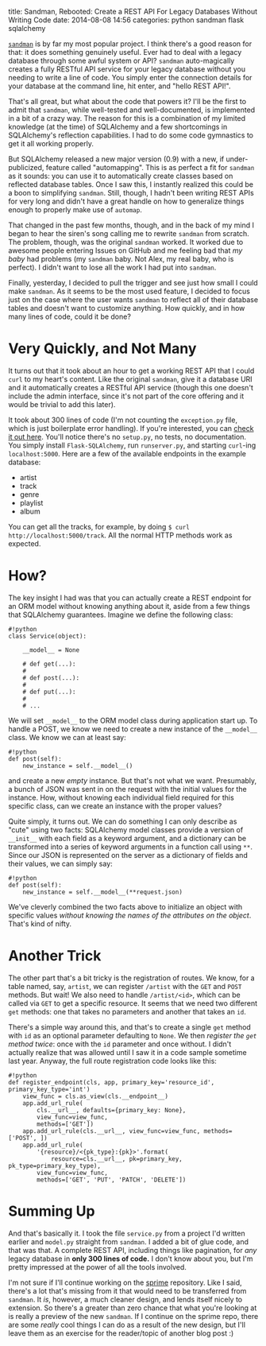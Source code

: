 title: Sandman, Rebooted: Create a REST API For Legacy Databases Without Writing Code
date: 2014-08-08 14:56
categories: python sandman flask sqlalchemy

[`sandman`](http://www.github.com/jeffknupp/sandman) is by far my most popular
project. I think there's a good reason for that: it does something genuinely
useful. Ever had to deal with a legacy database through some awful system or
API? `sandman` auto-magically creates a fully RESTful API service for your
legacy database without you needing to write a line of code. You simply enter
the connection details for your database at the command line, hit enter, and
"hello REST API!".

That's all great, but what about the code that powers it? I'll be the first to
admit that `sandman`, while well-tested and well-documented, is implemented in a
bit of a crazy way. The reason for this is a combination of my limited knowledge
(at the time) of SQLAlchemy and a few shortcomings in SQLAlchemy's reflection
capabilities. I had to do some code gymnastics to get it all working properly.

But SQLAlchemy released a new major version (0.9) with a new, if
under-publicized, feature called "automapping". This is as perfect a fit for
`sandman` as it sounds: you can use it to automatically create classes based on
reflected database tables. Once I saw this, I instantly realized this could be a
boon to simplifying `sandman`. Still, though, I hadn't been writing REST APIs
for very long and didn't have a great handle on how to generalize things enough
to properly make use of `automap`.

That changed in the past few months, though, and in the back of my mind I began
to hear the siren's song calling me to rewrite `sandman` from scratch. The
problem, though, was the original `sandman` worked. It worked due to awesome
people entering Issues on GitHub and me feeling bad that *my baby* had problems
(my `sandman` baby. Not Alex, my real baby, who is perfect). I didn't want to 
lose all the work I had put into `sandman`.

Finally, yesterday, I decided to pull the trigger and see just how small I could
make `sandman`. As it seems to be the most used feature, I decided to focus just
on the case where the user wants `sandman` to reflect all of their database
tables and doesn't want to customize anything. How quickly, and in how many
lines of code, could it be done?

# Very Quickly, and Not Many

It turns out that it took about an hour to get a working REST API that I could
`curl` to my heart's content. Like the original `sandman`, give it a database
URI and it automatically creates a RESTful API service (though this one doesn't
include the admin interface, since it's not part of the core offering and it 
would be trivial to add this later).

It took about 300 lines of code (I'm not counting the `exception.py` file, which
is just boilerplate error handling). If you're interested, you can [check it out here](http://www.github.com/jeffknupp/sprime).
You'll notice there's no `setup.py`, no tests, no documentation. You simply
install `Flask-SQLAlchemy`, run `runserver.py`, and starting `curl`-ing
`localhost:5000`. Here are a few of the available endpoints in the 
example database:

* artist
* track
* genre
* playlist
* album

You can get all the tracks, for example, by doing `$ curl http://localhost:5000/track`.
All the normal HTTP methods work as expected.

# How?

The key insight I had was that you can actually create a REST endpoint for an
ORM model without knowing anything about it, aside from a few things that
SQLAlchemy guarantees. Imagine we define the
following class:

    #!python
    class Service(object):

        __model__ = None

        # def get(...):
        # 
        # def post(...):
        #
        # def put(...):
        # 
        # ...
        
We will set `__model__` to the ORM model class during application start up. To handle a POST,
we know we need to create a new instance of the `__model__` class. We know we can at
least say:

    #!python
    def post(self):
        new_instance = self.__model__()

and create a new *empty* instance. But that's not what we want. Presumably, a
bunch of JSON was sent in on the request with the initial values for the
instance. How, without knowing each individual field required for this specific
class, can we create an instance with the proper values?

Quite simply, it turns out. We can do something I can only describe as "cute"
using two facts: SQLAlchemy model classes provide a version of `__init__`
with each field as a keyword argument, and a dictionary can be transformed into
a series of keyword arguments in a function call using `**`. Since our JSON is
represented on the server as a dictionary of fields and their values, we can
simply say:

    #!python
    def post(self):
        new_instance = self.__model__(**request.json)

We've cleverly combined the two facts above to initialize an object with specific
values *without knowing the names of the attributes on the object*. That's kind
of nifty.

# Another Trick

The other part that's a bit tricky is the registration of routes. We know, for a
table named, say, `artist`, we can register `/artist` with the `GET` and `POST`
methods. But wait! We also need to handle `/artist/<id>`, which can be called
via `GET` to get a specific resource. It seems that we need two different `get`
methods: one that takes no parameters and another that takes an `id`.

There's a simple way around this, and that's to create a single `get` method
with `id` as an optional parameter defaulting to `None`. We then *register the `get` method twice*: once
with the `id` parameter and once without. I didn't actually realize that was
allowed until I saw it in a code sample sometime last year. Anyway, the full
route registration code looks like this:

    #!python
    def register_endpoint(cls, app, primary_key='resource_id', primary_key_type='int')
        view_func = cls.as_view(cls.__endpoint__)
        app.add_url_rule(
            cls.__url__, defaults={primary_key: None},
            view_func=view_func,
            methods=['GET'])
        app.add_url_rule(cls.__url__, view_func=view_func, methods=['POST', ])
        app.add_url_rule(
            '{resource}/<{pk_type}:{pk}>'.format(
                resource=cls.__url__, pk=primary_key, pk_type=primary_key_type),
            view_func=view_func,
            methods=['GET', 'PUT', 'PATCH', 'DELETE'])

# Summing Up

And that's basically it. I took the file `service.py` from a project I'd written
earlier and `model.py` straight from `sandman`. I added a bit of glue code, and
that was that. A complete REST API, including things like pagination, for *any* legacy
database in **only 300 lines of code.** I don't know about you, but I'm pretty
impressed at the power of all the tools involved.

I'm not sure if I'll continue working on the [sprime](http://www.github.com/jeffknupp/sprime)
repository. Like I said, there's a lot that's missing from it that would need to
be transferred from `sandman`. It *is*, however, a much cleaner design, and
lends itself nicely to extension. So there's a greater than zero chance that
what you're looking at is really a preview of the new `sandman`. If I continue
on the sprime repo, there are some *really* cool things I can do as a result of
the new design, but I'll leave them as an exercise for the reader/topic of
another blog post :)
